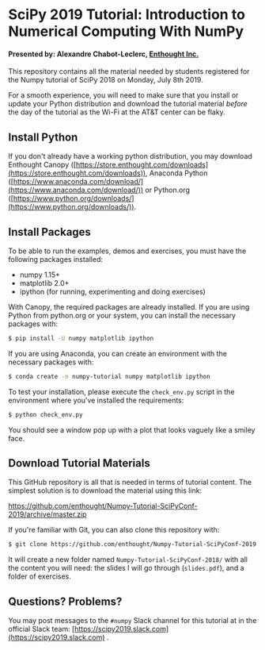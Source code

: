 # SciPy 2019 Tutorial: Introduction to Numerical Computing With NumPy

#### Presented by: Alexandre Chabot-Leclerc, [Enthought Inc.](https://www.enthought.com)

This repository contains all the material needed by students registered for the Numpy tutorial of SciPy 2018 on Monday, July 8th 2019.

For a smooth experience, you will need to make sure that you install or update your Python distribution and download the tutorial material _before_ the day of the tutorial as the Wi-Fi at the AT&T center can be flaky.

## Install Python

If you don't already have a working python distribution, you may download Enthought Canopy ([https://store.enthought.com/downloads](https://store.enthought.com/downloads)), Anaconda Python ([https://www.anaconda.com/download/](https://www.anaconda.com/download/)) or Python.org ([https://www.python.org/downloads/](https://www.python.org/downloads/)).


## Install Packages

To be able to run the examples, demos and exercises, you must have the
following packages installed:

- numpy 1.15+
- matplotlib 2.0+
- ipython (for running, experimenting and doing exercises)

With Canopy, the required packages are already installed. If you are using Python from python.org or your system, you can install the necessary packages with:

```sh
$ pip install -U numpy matplotlib ipython
```

If you are using Anaconda, you can create an environment with the necessary packages with:

```sh
$ conda create -n numpy-tutorial numpy matplotlib ipython
```

To test your installation, please execute the `check_env.py` script in the environment where you've installed the requirements:

```sh
$ python check_env.py
```

You should see a window pop up with a plot that looks vaguely like a smiley face.

## Download Tutorial Materials

This GitHub repository is all that is needed in terms of tutorial content. The simplest solution is to download the material using this link:

https://github.com/enthought/Numpy-Tutorial-SciPyConf-2019/archive/master.zip

If you're familiar with Git, you can also clone this repository with:

```sh
$ git clone https://github.com/enthought/Numpy-Tutorial-SciPyConf-2019.git
```

It will create a new folder named `Numpy-Tutorial-SciPyConf-2018/` with all the content you will need: the slides I will go through (`slides.pdf`), and a folder of exercises.


## Questions? Problems?

You may post messages to the `#numpy` Slack channel for this tutorial at in the official Slack team: [https://scipy2019.slack.com](https://scipy2019.slack.com) .
